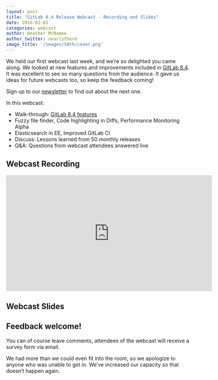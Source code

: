 ```yaml
---
layout: post
title: "GitLab 8.4 Release Webcast - Recording and Slides"
date: 2016-02-03
categories: webcast
author: Heather McNamee
author_twitter: nearlythere
image_title: '/images/50th/cover.png'
---
```


We held our first webcast last week, and we’re so delighted you came along. We looked at new features and improvements included in [GitLab 8.4](https://about.gitlab.com/2016/01/22/gitlab-8-4-released).
It was excellent to see so many questions from the audience.
It gave us ideas for future webcasts too, so keep the feedback coming!

Sign up to our [newsletter](https://about.gitlab.com/contact/#newsletter) to find out about the next one.

<!-- more -->

In this webcast:

- Walk-through: [GitLab 8.4 features](https://about.gitlab.com/2016/01/22/gitlab-8-4-released)
- Fuzzy file finder, Code highlighting in Diffs, Performance Monitoring Alpha
- Elasticsearch in EE, Improved GitLab CI
- Discuss: Lessons learned from 50 monthly releases
- Q&A: Questions from webcast attendees answered live

## Webcast Recording

<iframe width="560" height="315" src="https://www.youtube.com/embed/kKDsEWgaHbg" frameborder="0" allowfullscreen></iframe>

## Webcast Slides

<script async class="speakerdeck-embed" data-id="9a34b0ea3cfb4bcd929f6f2546a2ae1b" data-ratio="1.77777777777778" src="//speakerdeck.com/assets/embed.js"></script>

## Feedback welcome!

You can of course leave comments, attendees of the webcast will receive a survey form via email.

We had more than we could even fit into the room, so we apologize to anyone who was unable to get in. We’ve increased our capacity so that doesn’t happen again.
